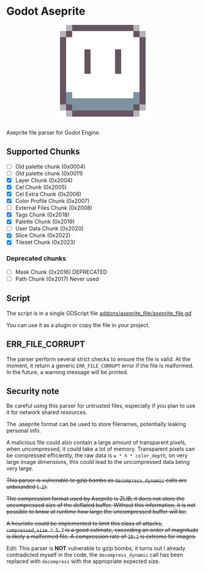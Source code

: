 # Godot Aseprite

<p align="center"><img src="ase256.png" alt="Aseprite Logo"/></p>

Aseprite file parser for Godot Engine.

## Supported Chunks
- [ ] Old palette chunk (0x0004)
- [ ] Old palette chunk (0x0011)
- [x] Layer Chunk (0x2004)
- [x] Cel Chunk (0x2005)
- [x] Cel Extra Chunk (0x2006)
- [x] Color Profile Chunk (0x2007)
- [ ] External Files Chunk (0x2008)
- [x] Tags Chunk (0x2018)
- [x] Palette Chunk (0x2019)
- [ ] User Data Chunk (0x2020)
- [x] Slice Chunk (0x2022)
- [x] Tileset Chunk (0x2023)

### Deprecated chunks
- [ ] Mask Chunk (0x2016) DEPRECATED
- [ ] Path Chunk (0x2017) Never used

## Script

The script is in a single GDScript file [addons/aseprite_file/aseprite_file.gd](addons/aseprite_file/aseprite_file.gd)

You can use it as a plugin or copy the file in your project.

## ERR_FILE_CORRUPT

The parser perform several strict checks to ensure the file is valid.
At the moment, it return a generic `ERR_FILE_CORRUPT` error if the file is malformed.
In the future, a warning message will be printed.

## Security note

Be careful using this parser for untrusted files, especially if you plan to use it for network shared resources.

The .aseprite format can be used to store filenames, potentially leaking personal info.

A malicious file could also contain a large amount of transparent pixels, when uncompressed, it could take a lot of memory.
Transparent pixels can be compressed efficiently, the raw data is `w * h * color_depth`, on very large image dimensions, this could lead to the uncompressed data being very large.

~~This parser is vulnerable to gzip bombs as `decompress_dynamic` calls are unbounded (`-1`).~~

~~The compression format used by Aseprite is ZLIB; it does not store the uncompressed size of the deflated buffer. Without this information, it is not possible to know at runtime how large the uncompressed buffer will be.~~

~~A heuristic could be implemented to limit this class of attacks, `compressed_size * 5.7` is a good estimate, exceeding an order of magnitude is likely a malformed file. A compression rate of `10:1` is extreme for images.~~

Edit: This parser is **NOT** vulnerable to gzip bombs, it turns out I already contradicted myself in the code, the `decompress_dynamic` call has been replaced with `decompress` with the appropriate expected size.
